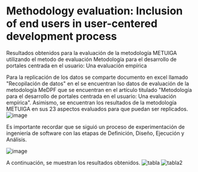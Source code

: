 # Methodology evaluation: Inclusion of end users in user-centered development process
Resultados obtenidos para la evaluación de la metodología METUIGA utilizando el metodo de evaluación Metodología para el desarrollo de portales centrada en el usuario: Una evaluación empírica

Para la replicación de los datos se comparte documento en excel llamado "Recopilación de datos" en el se encuentran lso datos de evaluación de la metodología MeDPF que se encuentran en el artículo titulado "Metodología para el desarrollo de portales centrada en el usuario: Una evaluación empírica".
Asimismo, se encuentran los resultados de la metodología METUIGA en sus 23 aspectos evaluados para que puedan ser replicados.
![image](https://github.com/lscrobertoramos/LatamIEEEmetuiga/assets/24528548/39577302-e694-49c1-ad69-b74088c345eb)

Es importante recordar que se siguió un proceso de experimentación de ingeniería de software con las etapas de Definición, Diseño, Ejecución y Análisis. 

![image](https://github.com/lscrobertoramos/LatamIEEEmetuiga/assets/24528548/29803637-646a-4ed9-91c3-a94bac38ba04)

A continuación, se muestran los resultados obtenidos.
![tabla](https://github.com/lscrobertoramos/LatamIEEEmetuiga/assets/24528548/5eb176d2-e769-4afd-8dd5-0aec4f9f2e84)
![tabla2](https://github.com/lscrobertoramos/LatamIEEEmetuiga/assets/24528548/06eed349-e1a0-44ca-9a8e-34fc46fbdec1)
